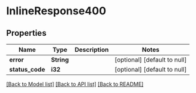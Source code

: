 # InlineResponse400

## Properties
Name | Type | Description | Notes
------------ | ------------- | ------------- | -------------
**error** | **String** |  | [optional] [default to null]
**status_code** | **i32** |  | [optional] [default to null]

[[Back to Model list]](../README.md#documentation-for-models) [[Back to API list]](../README.md#documentation-for-api-endpoints) [[Back to README]](../README.md)


